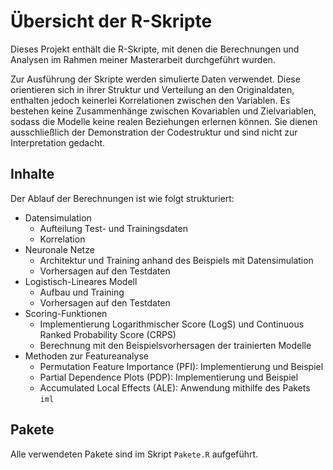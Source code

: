 # Übersicht der R-Skripte

Dieses Projekt enthält die R-Skripte, mit denen die Berechnungen und Analysen im Rahmen meiner Masterarbeit durchgeführt wurden.

Zur Ausführung der Skripte werden simulierte Daten verwendet. Diese orientieren sich in ihrer Struktur und Verteilung an den Originaldaten, enthalten jedoch keinerlei Korrelationen zwischen den Variablen. Es bestehen keine Zusammenhänge zwischen Kovariablen und Zielvariablen, sodass die Modelle keine realen Beziehungen erlernen können. 
Sie dienen ausschließlich der Demonstration der Codestruktur und sind nicht zur Interpretation gedacht.


## Inhalte

Der Ablauf der Berechnungen ist wie folgt strukturiert:

- Datensimulation
  - Aufteilung Test- und Trainingsdaten
  - Korrelation
- Neuronale Netze
  - Architektur und Training anhand des Beispiels mit Datensimulation
  - Vorhersagen auf den Testdaten
- Logistisch-Lineares Modell
  - Aufbau und Training
  - Vorhersagen auf den Testdaten
- Scoring-Funktionen
  - Implementierung Logarithmischer Score (LogS) und Continuous Ranked Probability Score (CRPS)
  - Berechnung mit den Beispielsvorhersagen der trainierten Modelle
- Methoden zur Featureanalyse
  - Permutation Feature Importance (PFI): Implementierung und Beispiel
  - Partial Dependence Plots (PDP): Implementierung und Beispiel
  - Accumulated Local Effects (ALE): Anwendung mithilfe des Pakets `iml`


## Pakete
Alle verwendeten Pakete sind im Skript `Pakete.R` aufgeführt.
